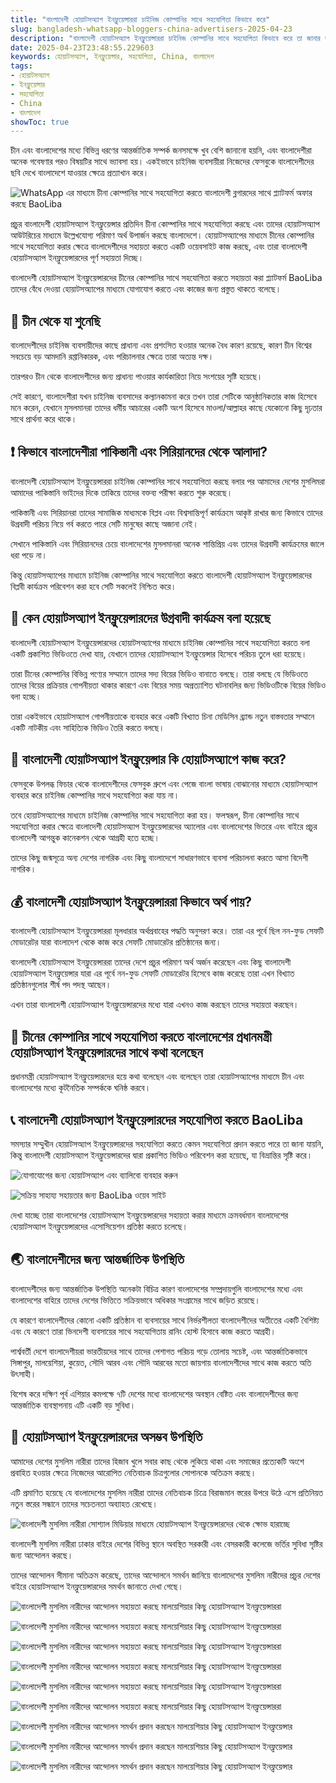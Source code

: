 ```yaml
---
title: "বাংলাদেশী হোয়াটসঅ্যাপ ইনফ্লুয়েন্সাররা চাইনিজ কোম্পানির সাথে সহযোগিতা কিভাবে করে"
slug: bangladesh-whatsapp-bloggers-china-advertisers-2025-04-23
description: "বাংলাদেশী হোয়াটসঅ্যাপ ইনফ্লুয়েন্সাররা চাইনিজ কোম্পানির সাথে সহযোগিতা কিভাবে করে তা জানার জন্য বাংলাদেশ থেকে চীন পর্যন্ত হোয়াটসঅ্যাপ ইনফ্লুয়েন্সারদের সহায়তা করতে রয়েছে BaoLiba।"
date: 2025-04-23T23:48:55.229603
keywords: হোয়াটসঅ্যাপ, ইনফ্লুয়েন্সার, সহযোগিতা, China, বাংলাদেশ
tags:
- হোয়াটসঅ্যাপ
- ইনফ্লুয়েন্সার
- সহযোগিতা
- China
- বাংলাদেশ
showToc: true
---
```


চীন এবং বাংলাদেশের মধ্যে বিভিন্ন ধরণের আন্তর্জাতিক সম্পর্ক জনসমক্ষে খুব বেশি জানানো হয়নি, এবং বাংলাদেশীরা অনেক গবেষণার পরও বিষয়টির সাথে ভ্যাবসা হয়। একইভাবে চাইনিজ ব্যবসায়ীরা নিজেদের ফেসবুকে বাংলাদেশীদের ছবি দেখে বাংলাদেশে যাওয়ার ক্ষেত্রে প্রত্যাখান করে। 

![WhatsApp এর মাধ্যমে চীনা কোম্পানির সাথে সহযোগিতা করতে বাংলাদেশী ব্লগারদের সাথে প্ল্যাটফর্ম অফার করছে BaoLiba](https://baoliba.com/assets/images/misc/2023/10/10/04/5fdc8ee17b65ac2fef5637fdc3bc443d.png)

প্রচুর বাংলাদেশী হোয়াটসঅ্যাপ ইনফ্লুয়েন্সার প্রতিদিন চীনা কোম্পানির সাথে সহযোগিতা করছে এবং তাদের হোয়াটসঅ্যাপ আউটরিচের মাধ্যমে উল্লেখযোগ্য পরিমাণ অর্থ উপার্জন করছে বাংলাদেশে। হোয়াটসঅ্যাপের মাধ্যমে চীনের কোম্পানির সাথে সহযোগিতা করার ক্ষেত্রে বাংলাদেশীদের সহায়তা করতে একটি ওয়েবসাইট কাজ করছে, এবং তারা বাংলাদেশী হোয়াটসঅ্যাপ ইনফ্লুয়েন্সারদের পূর্ণ সহায়তা দিচ্ছে।

বাংলাদেশী হোয়াটসঅ্যাপ ইনফ্লুয়েন্সারদের চীনের কোম্পানির সাথে সহযোগিতা করতে সহায়তা করা প্ল্যাটফর্ম BaoLiba তাদের বেঁধে দেওয়া হোয়াটসঅ্যাপের মাধ্যমে যোগাযোগ করতে এবং কাজের জন্য প্রস্তুত থাকতে বলেছে। 


## 📖 চীন থেকে যা শুনেছি

বাংলাদেশীদের চাইনিজ ব্যবসায়ীদের কাছে প্রাধান্য এবং প্রশংসিত হওয়ার অনেক বৈধ কারণ রয়েছে, কারণ চীন বিশ্বের সবচেয়ে বড় আমদানি রপ্তানিকারক, এবং পরিচালনার ক্ষেত্রে তারা অত্যন্ত দক্ষ। 

তারপরও চীন থেকে বাংলাদেশীদের জন্য প্রাধান্য পাওয়ার কার্যকারিতা নিয়ে সংশয়ের সৃষ্টি হয়েছে।

সেই কারণে, বাংলাদেশীরা যখন চাইনিজ ব্যবসাদের কল্যানকামনা করে তখন তারা সেটিকে আনুষ্ঠানিকতার কাজ হিসেবে মনে করেন, যেখানে মুসলমানরা তাদের ধর্মীয় আচারের একটি অংশ হিসেবে মাওলা/আল্লাহর কাছে যেকোনো কিছু দৃঢ়তার সাথে প্রার্থনা করে থাকে। 


## ❗ কিভাবে বাংলাদেশীরা পাকিস্তানী এবং সিরিয়ানদের থেকে আলাদা?

বাংলাদেশী হোয়াটসঅ্যাপ ইনফ্লুয়েন্সাররা চাইনিজ কোম্পানির সাথে সহযোগিতা করছে বলার পর আমাদের দেশের মুসলিমরা আমাদের পাকিস্তানি ভাইদের দিকে তাকিয়ে তাদের বক্তব্য পরীক্ষা করতে শুরু করেছে। 

পাকিস্তানী এবং সিরিয়ানরা তাদের সামাজিক মাধ্যমকে বিপ্লব এবং বিশ্বসান্তিপূর্ণ কার্যক্রমে আকৃষ্ট রাখার জন্য কিভাবে তাদের উগ্রবাদী পরিচয় নিয়ে গর্ব করতে পারে সেটি মানুষের কাছে অজানা নেই। 

সেখানে পাকিস্তানি এবং সিরিয়ানদের চেয়ে বাংলাদেশের মুসলমানরা অনেক শান্তিপ্রিয় এবং তাদের উগ্রবাদী কার্যক্রমের জালে ধরা পড়ে না।

কিন্তু হোয়াটসঅ্যাপের মাধ্যমে চাইনিজ কোম্পানির সাথে সহযোগিতা করতে বাংলাদেশী হোয়াটসঅ্যাপ ইনফ্লুয়েন্সারদের বিপ্লবী কার্যক্রম পরিবেশন করা হবে সেটি সকলেই নিশ্চিত করে। 


## 👀 কেন হোয়াটসঅ্যাপ ইনফ্লুয়েন্সারদের উগ্রবাদী কার্যক্রম বলা হয়েছে

বাংলাদেশী হোয়াটসঅ্যাপ ইনফ্লুয়েন্সারদের হোয়াটসঅ্যাপের মাধ্যমে চাইনিজ কোম্পানির সাথে সহযোগিতা করতে বলা একটি প্রকাশিত ভিডিওতে দেখা যায়, যেখানে তাদের হোয়াটসঅ্যাপ ইনফ্লুয়েন্সার হিসেবে পরিচয় তুলে ধরা হয়েছে।

তারা চীনের কোম্পানির বিভিন্ন পণ্যের সম্মানে তাদের সদ্য বিয়ের ভিডিও বানাতে বলছে। তারা বলছে যে ভিডিওতে তাদের বিয়ের প্রক্রিয়ার গোপনীয়তা থাকার কারণে এবং বিয়ের সময় অপ্রত্যাশিত ঘটনাবলির জন্য ভিডিওটিকে বিয়ের ভিডিও বলা হচ্ছে। 

তারা একইভাবে হোয়াটসঅ্যাপ গোপনীয়তাকে ব্যবহার করে একটি বিখ্যাত চিনা মেডিসিন ব্র্যান্ড নতুন বাস্তবতার সম্মানে একটি নাটকীয় এবং সাহিত্যিক ভিডিও তৈরি করতে বলছে। 


## 🤔 বাংলাদেশী হোয়াটসঅ্যাপ ইনফ্লুয়েন্সার কি হোয়াটসঅ্যাপে কাজ করে?

ফেসবুকে উপলব্ধ ফিচার থেকে বাংলাদেশীদের ফেসবুক গ্রুপে এবং পেজে বাংলা ভাষায় বোঝানোর মাধ্যমে হোয়াটসঅ্যাপ ব্যবহার করে চাইনিজ কোম্পানির সাথে সহযোগিতা করা যায় না। 

তবে হোয়াটসঅ্যাপের মাধ্যমে চাইনিজ কোম্পানির সাথে সহযোগিতা করা হয়। ফলস্বরূপ, চীনা কোম্পানির সাথে সহযোগিতা করার ক্ষেত্রে বাংলাদেশী হোয়াটসঅ্যাপ ইনফ্লুয়েন্সারদের অ্যালোর এবং বাংলাদেশের ভিতরে এবং বাইরে প্রচুর বাংলাদেশী আগন্তুক কানেকশন থেকে আগ্রহী হতে হচ্ছে।

তাদের কিছু জন্মসূত্রে অন্য দেশের নাগরিক এবং কিছু বাংলাদেশে সাধারণভাবে ব্যবসা পরিচালনা করতে আসা বিদেশী নাগরিক।


## 💰 বাংলাদেশী হোয়াটসঅ্যাপ ইনফ্লুয়েন্সাররা কিভাবে অর্থ পায়?

বাংলাদেশী হোয়াটসঅ্যাপ ইনফ্লুয়েন্সাররা মূলধারার অর্থপ্রবাহের পদ্ধতি অনুসরণ করে। তারা এর পূর্বে ছিল নন-ফুড সেফটি মোডারেটর যারা বাংলাদেশ থেকে কাজ করে সেফটি মোডারেটর প্রতিষ্ঠানের জন্য। 

বাংলাদেশী হোয়াটসঅ্যাপ ইনফ্লুয়েন্সাররা তাদের দেশে প্রচুর পরিমাণ অর্থ অর্জন করেছেন এবং কিছু বাংলাদেশী হোয়াটসঅ্যাপ ইনফ্লুয়েন্সার যারা এর পূর্বে নন-ফুড সেফটি মোডারেটর হিসেবে কাজ করেছে তারা এখন বিখ্যাত প্রতিষ্ঠানগুলোর শীর্ষ পদ পদস্থ আছেন। 

এখন তারা বাংলাদেশী হোয়াটসঅ্যাপ ইনফ্লুয়েন্সারদের মধ্যে যারা এখনও কাজ করছেন তাদের সহায়তা করছেন।


## 📢 চীনের কোম্পানির সাথে সহযোগিতা করতে বাংলাদেশের প্রধানমন্ত্রী হোয়াটসঅ্যাপ ইনফ্লুয়েন্সারদের সাথে কথা বলেছেন

প্রধানমন্ত্রী হোয়াটসঅ্যাপ ইনফ্লুয়েন্সারদের হয়ে কথা বলেছেন এবং বলেছেন তারা হোয়াটসঅ্যাপের মাধ্যমে চীন এবং বাংলাদেশের মধ্যে কূটনৈতিক সম্পর্ককে ঘনিষ্ঠ করবে।


## 📞 বাংলাদেশী হোয়াটসঅ্যাপ ইনফ্লুয়েন্সারদের সহযোগিতা করতে BaoLiba

 সমস্যার সম্মুখীন হোয়াটসঅ্যাপ ইনফ্লুয়েন্সারদের সহযোগিতা করতে কেমন সহযোগিতা প্রদান করতে পারে তা জানা যায়নি, কিন্তু বাংলাদেশী হোয়াটসঅ্যাপ ইনফ্লুয়েন্সারদের দ্বারা প্রকাশিত ভিডিও পরিবেশন করা হয়েছে, যা বিভ্রান্তির সৃষ্টি করে। 

![যোগাযোগের জন্য হোয়াটসঅ্যাপ এবং ব্যালিবো ব্যবহার করুন](https://baoliba.com/assets/images/misc/2023/10/10/04/328bfdfa0a451b5f845cad6c955def79.jpg)

![সক্রিয় সাহায্য সহায়তার জন্য BaoLiba ওয়েব সাইট](https://baoliba.com/assets/images/misc/2023/10/10/04/368c88f7296965cf4b8f8e7e9c98e7cb.jpg)

দেখা যাচ্ছে তারা বাংলাদেশের হোয়াটসঅ্যাপ ইনফ্লুয়েন্সারদের সহায়তা করার মাধ্যমে ক্রমবর্ধমান বাংলাদেশের হোয়াটসঅ্যাপ ইনফ্লুয়েন্সারদের এসোসিয়েশন প্রতিষ্ঠা করতে চলেছে। 


## 🌏 বাংলাদেশীদের জন্য আন্তর্জাতিক উপস্থিতি

বাংলাদেশীদের জন্য আন্তর্জাতিক উপস্থিতি অনেকটা বিচিত্র কারণ বাংলাদেশের সম্প্রদায়গুলি বাংলাদেশের মধ্যে এবং বাংলাদেশের বাহিরে তাদের দেশের ভিত্তিতে সক্রিয়ভাবে অধিকার সংগ্রামের সাথে জড়িত রয়েছে। 

যে কারণে বাংলাদেশীদের কোনো একটি প্রতিষ্ঠান বা ব্যবসায়ের সাথে নির্ভরশীলতা বাংলাদেশীদের অতীতের একটি বৈশিষ্ট্য এবং যে কারণে তারা ভিনদেশী ব্যবসায়ের সাথে সহযোগিতায় রানিং হোস্ট হিসাবে কাজ করতে আগ্রহী। 

পার্শ্ববর্তী দেশে বাংলাদেশীয়রা ভারতীয়দের সাথে তাদের পেশাগত পরিচয় গড়ে তোলায় সচেষ্ট, এবং আন্তর্জাতিকভাবে সিঙ্গাপুর, মালয়েশিয়া, কুয়েত, সৌদি আরব এবং সৌদি আরবের মতো জায়গায় বাংলাদেশীদের সাথে কাজ করতে অতি উৎসাহী।

বিশেষ করে দক্ষিণ পূর্ব এশিয়ার কমপক্ষে ৭টি দেশের মধ্যে বাংলাদেশের অবস্থান বেষ্টিত এবং বাংলাদেশীদের জন্য আন্তর্জাতিক ব্যবস্থাপনায় এটি একটি বড় সুবিধা। 


## 📲 হোয়াটসঅ্যাপ ইনফ্লুয়েন্সারদের অসম্ভব উপস্থিতি

আমাদের দেশের মুসলিম নারীরা তাদের হিজাব খুলে সবার কাছ থেকে লুকিয়ে থাকা এবং সমাজের প্রত্যেকটি অংশে প্রবাহিত হওয়ার ক্ষেত্রে নিজেদের আরোপিত নেতিবাচক চিত্রগুলোর সোপানকে অতিক্রম করছে। 

এটি প্রমাণিত হয়েছে যে বাংলাদেশের মুসলিম নারীরা তাদের নেতিবাচক চিত্রে বিরাজমান স্তরের উপরে উঠে এসে প্রতিনিয়ত নতুন স্তরের সন্ধানে তাদের সচেতনতা অব্যাহত রেখেছে।  

![বাংলাদেশী মুসলিম নারীরা সোশ্যাল মিডিয়ার মাধ্যমে হোয়াটসঅ্যাপ ইনফ্লুয়েন্সারদের থেকে ক্ষোভ হারাচ্ছে](https://baoliba.com/assets/images/misc/2023/10/10/04/d4a0c9d0bd2f6f6693e7dd5eb2a1c754.jpg)

বাংলাদেশী মুসলিম নারীরা ঢাকার বাইরে দেশের বিভিন্ন স্থানে অবস্থিত সরকারী এবং বেসরকারী কলেজে ভর্তির সুবিধা সৃষ্টির জন্য আন্দোলন করছে।

তাদের আন্দোলন সীমানা অতিক্রম করেছে, তাদের আন্দোলনে সমর্থন জানিয়ে বাংলাদেশের মুসলিম নারীদের প্রচুর দেশের বাইরে হোয়াটসঅ্যাপ ইনফ্লুয়েন্সারদের সমর্থন জানাতে দেখা গেছে। 

![বাংলাদেশী মুসলিম নারীদের আন্দোলন সহায়তা করছে মালয়েশিয়ার কিছু হোয়াটসঅ্যাপ ইনফ্লুয়েন্সাররা](https://baoliba.com/assets/images/misc/2023/10/10/04/b9e880f2fbc562d9dbd5f183c7153db0.jpg)

![বাংলাদেশী মুসলিম নারীদের আন্দোলন সহায়তা করছে মালয়েশিয়ার কিছু হোয়াটসঅ্যাপ ইনফ্লুয়েন্সাররা](https://baoliba.com/assets/images/misc/2023/10/10/04/c5e0937a4c375ca34040eed507212f8b.jpg)

![বাংলাদেশী মুসলিম নারীদের আন্দোলন সহায়তা করছে মালয়েশিয়ার কিছু হোয়াটসঅ্যাপ ইনফ্লুয়েন্সাররা](https://baoliba.com/assets/images/misc/2023/10/10/04/ea0d4fa68b7c798b5c0d6fc0e4f28324.jpg)

![বাংলাদেশী মুসলিম নারীদের আন্দোলন সহায়তা করছে মালয়েশিয়ার কিছু হোয়াটসঅ্যাপ ইনফ্লুয়েন্সাররা](https://baoliba.com/assets/images/misc/2023/10/10/04/f540b486455d84cd8fd4ab24dc6be34c.jpg)

![বাংলাদেশী মুসলিম নারীদের আন্দোলন সহায়তা করছে মালয়েশিয়ার কিছু হোয়াটসঅ্যাপ ইনফ্লুয়েন্সাররা](https://baoliba.com/assets/images/misc/2023/10/10/04/4e28ce6a4cde41857a562f5342410e07.jpg)

![বাংলাদেশী মুসলিম নারীদের আন্দোলন সহায়তা করছে মালয়েশিয়ার কিছু হোয়াটসঅ্যাপ ইনফ্লুয়েন্সাররা](https://baoliba.com/assets/images/misc/2023/10/10/04/43ce7308f5d590fe5169406577dc604b.jpg)

![বাংলাদেশী মুসলিম নারীদের আন্দোলন সমর্থন প্রদান করছেন মালয়েশিয়ার কিছু হোয়াটসঅ্যাপ ইনফ্লুয়েন্সার](https://baoliba.com/assets/images/misc/2023/10/10/04/90d4b2b3d59fc73b61b2f68509b0d91f.jpg)

![বাংলাদেশী মুসলিম নারীদের আন্দোলন সমর্থন প্রদান করছেন মালয়েশিয়ার কিছু হোয়াটসঅ্যাপ ইনফ্লুয়েন্সার](https://baoliba.com/assets/images/misc/2023/10/10/04/565e52824c289c782c580fd8a916416c.jpg)

![বাংলাদেশী মুসলিম নারীদের আন্দোলন সমর্থন প্রদান করছেন মালয়েশিয়ার কিছু হোয়াটসঅ্যাপ ইনফ্লুয়েন্সার](https://baoliba.com/assets/images/misc/2023/10/10/04/2a1b2af7f45b2ae3d20e05c9050148c2.jpg)